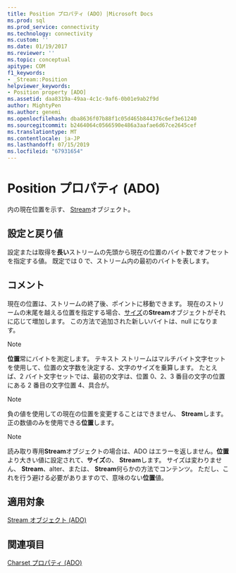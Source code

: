```yaml
---
title: Position プロパティ (ADO) |Microsoft Docs
ms.prod: sql
ms.prod_service: connectivity
ms.technology: connectivity
ms.custom: ''
ms.date: 01/19/2017
ms.reviewer: ''
ms.topic: conceptual
apitype: COM
f1_keywords:
- _Stream::Position
helpviewer_keywords:
- Position property [ADO]
ms.assetid: daa8319a-49aa-4c1c-9af6-0b01e9ab2f9d
author: MightyPen
ms.author: genemi
ms.openlocfilehash: dba8636f07b88f1c05d465b844376c6ef3e61240
ms.sourcegitcommit: b2464064c0566590e486a3aafae6d67ce2645cef
ms.translationtype: MT
ms.contentlocale: ja-JP
ms.lasthandoff: 07/15/2019
ms.locfileid: "67931654"
---
```

# <a name="position-property-ado"></a>Position プロパティ (ADO)
内の現在位置を示す、 [Stream](../../../ado/reference/ado-api/stream-object-ado.md)オブジェクト。  
  
## <a name="settings-and-return-values"></a>設定と戻り値  
 設定または取得を**長い**ストリームの先頭から現在の位置のバイト数でオフセットを指定する値。 既定では 0 で、ストリーム内の最初のバイトを表します。  
  
## <a name="remarks"></a>コメント  
 現在の位置は、ストリームの終了後、ポイントに移動できます。 現在のストリームの末尾を越える位置を指定する場合、[サイズ](../../../ado/reference/ado-api/size-property-ado-stream.md)の**Stream**オブジェクトがそれに応じて増加します。 この方法で追加された新しいバイトは、null になります。  
  
> [!NOTE]
>  **位置**常にバイトを測定します。 テキスト ストリームはマルチバイト文字セットを使用して、位置の文字数を決定する、文字のサイズを乗算します。 たとえば、2 バイト文字セットでは、最初の文字は、位置 0、2、3 番目の文字の位置にある 2 番目の文字位置 4、具合が。  
  
> [!NOTE]
>  負の値を使用しての現在の位置を変更することはできません、 **Stream**します。 正の数値のみを使用できる**位置**します。  
  
> [!NOTE]
>  読み取り専用**Stream**オブジェクトの場合は、ADO はエラーを返しません。**位置**より大きい値に設定されて、**サイズ**の、 **Stream**します。 サイズは変わりません、 **Stream**、alter、または、 **Stream**何らかの方法でコンテンツ。 ただし、これを行う避ける必要がありますので、意味のない**位置**値。  
  
## <a name="applies-to"></a>適用対象  
 [Stream オブジェクト (ADO)](../../../ado/reference/ado-api/stream-object-ado.md)  
  
## <a name="see-also"></a>関連項目  
 [Charset プロパティ (ADO)](../../../ado/reference/ado-api/charset-property-ado.md)
